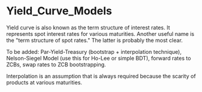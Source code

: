 # Yield_Curve_Models

Yield curve is also known as the term structure of interest rates. It represents spot interest rates for various maturities. Another useful name is the "term structure of spot rates." The latter is probably the most clear. 

To be added: Par-Yield-Treasury (bootstrap + interpolation technique), Nelson-Siegel Model (use this for Ho-Lee or simple BDT), forward rates to ZCBs, swap rates to ZCB bootstrapping. 

Interpolation is an assumption that is always required because the scarity of products at various maturities.
